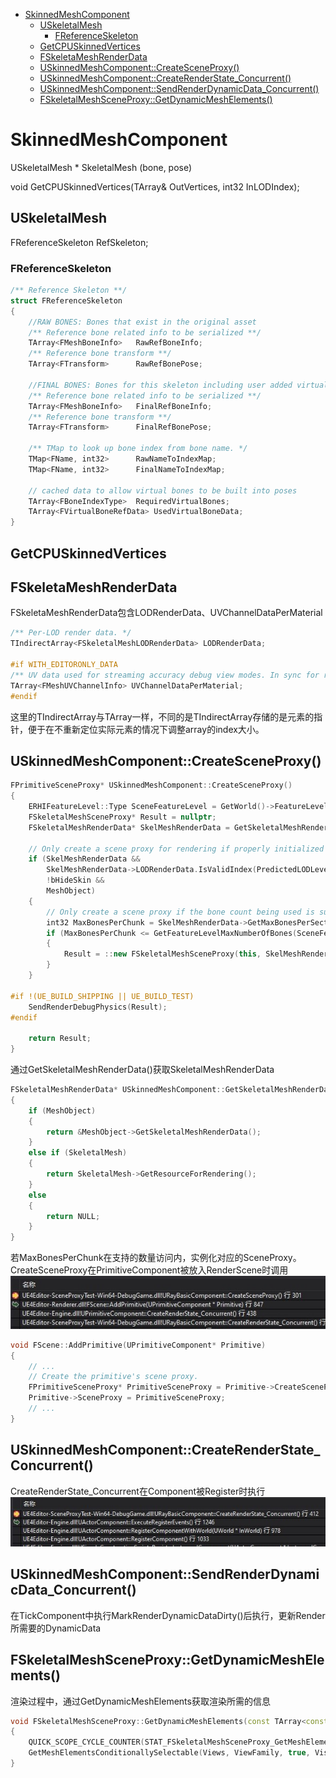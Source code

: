 <!-- TOC -->

- [SkinnedMeshComponent](#skinnedmeshcomponent)
	- [USkeletalMesh](#uskeletalmesh)
		- [FReferenceSkeleton](#freferenceskeleton)
	- [GetCPUSkinnedVertices](#getcpuskinnedvertices)
	- [FSkeletaMeshRenderData](#fskeletameshrenderdata)
	- [USkinnedMeshComponent::CreateSceneProxy()](#uskinnedmeshcomponentcreatesceneproxy)
	- [USkinnedMeshComponent::CreateRenderState_Concurrent()](#uskinnedmeshcomponentcreaterenderstateconcurrent)
	- [USkinnedMeshComponent::SendRenderDynamicData_Concurrent()](#uskinnedmeshcomponentsendrenderdynamicdataconcurrent)
	- [FSkeletalMeshSceneProxy::GetDynamicMeshElements()](#fskeletalmeshsceneproxygetdynamicmeshelements)

<!-- /TOC -->

# SkinnedMeshComponent

USkeletalMesh * SkeletalMesh (bone, pose)

void GetCPUSkinnedVertices(TArray<struct FFinalSkinVertex>& OutVertices, int32 InLODIndex);

## USkeletalMesh
FReferenceSkeleton RefSkeleton;

### FReferenceSkeleton
```cpp
/** Reference Skeleton **/
struct FReferenceSkeleton
{
    //RAW BONES: Bones that exist in the original asset
	/** Reference bone related info to be serialized **/
	TArray<FMeshBoneInfo>	RawRefBoneInfo;
	/** Reference bone transform **/
	TArray<FTransform>		RawRefBonePose;

	//FINAL BONES: Bones for this skeleton including user added virtual bones
	/** Reference bone related info to be serialized **/
	TArray<FMeshBoneInfo>	FinalRefBoneInfo;
	/** Reference bone transform **/
	TArray<FTransform>		FinalRefBonePose;

	/** TMap to look up bone index from bone name. */
	TMap<FName, int32>		RawNameToIndexMap;
	TMap<FName, int32>		FinalNameToIndexMap;

	// cached data to allow virtual bones to be built into poses
	TArray<FBoneIndexType>  RequiredVirtualBones;
	TArray<FVirtualBoneRefData> UsedVirtualBoneData;
}
```

## GetCPUSkinnedVertices

## FSkeletaMeshRenderData
FSkeletaMeshRenderData包含LODRenderData、UVChannelDataPerMaterial

```cpp
/** Per-LOD render data. */
TIndirectArray<FSkeletalMeshLODRenderData> LODRenderData;

#if WITH_EDITORONLY_DATA
/** UV data used for streaming accuracy debug view modes. In sync for rendering thread */
TArray<FMeshUVChannelInfo> UVChannelDataPerMaterial;
#endif
```
这里的TIndirectArray与TArray一样，不同的是TIndirectArray存储的是元素的指针，便于在不重新定位实际元素的情况下调整array的index大小。

## USkinnedMeshComponent::CreateSceneProxy()
```cpp
FPrimitiveSceneProxy* USkinnedMeshComponent::CreateSceneProxy()
{
	ERHIFeatureLevel::Type SceneFeatureLevel = GetWorld()->FeatureLevel;
	FSkeletalMeshSceneProxy* Result = nullptr;
	FSkeletalMeshRenderData* SkelMeshRenderData = GetSkeletalMeshRenderData();

	// Only create a scene proxy for rendering if properly initialized
	if (SkelMeshRenderData &&
		SkelMeshRenderData->LODRenderData.IsValidIndex(PredictedLODLevel) &&
		!bHideSkin &&
		MeshObject)
	{
		// Only create a scene proxy if the bone count being used is supported, or if we don't have a skeleton (this is the case with destructibles)
		int32 MaxBonesPerChunk = SkelMeshRenderData->GetMaxBonesPerSection();
		if (MaxBonesPerChunk <= GetFeatureLevelMaxNumberOfBones(SceneFeatureLevel))
		{
			Result = ::new FSkeletalMeshSceneProxy(this, SkelMeshRenderData);
		}
	}

#if !(UE_BUILD_SHIPPING || UE_BUILD_TEST)
	SendRenderDebugPhysics(Result);
#endif

	return Result;
}
```
通过GetSkeletalMeshRenderData()获取SkeletalMeshRenderData
```cpp
FSkeletalMeshRenderData* USkinnedMeshComponent::GetSkeletalMeshRenderData() const
{
	if (MeshObject)
	{
		return &MeshObject->GetSkeletalMeshRenderData();
	}
	else if (SkeletalMesh)
	{
		return SkeletalMesh->GetResourceForRendering();
	}
	else
	{
		return NULL;
	}
}
```
若MaxBonesPerChunk在支持的数量访问内，实例化对应的SceneProxy。
CreateSceneProxy在PrimitiveComponent被放入RenderScene时调用
![Image text](pic/CreateSceneProxy.jpg)
```cpp
void FScene::AddPrimitive(UPrimitiveComponent* Primitive)
{
	// ...
	// Create the primitive's scene proxy.
	FPrimitiveSceneProxy* PrimitiveSceneProxy = Primitive->CreateSceneProxy();
	Primitive->SceneProxy = PrimitiveSceneProxy;
	// ...
}
```
## USkinnedMeshComponent::CreateRenderState_Concurrent()
CreateRenderState_Concurrent在Component被Register时执行
![Image text](pic/CreateRenderState_Concurrent.jpg)
## USkinnedMeshComponent::SendRenderDynamicData_Concurrent()
在TickComponent中执行MarkRenderDynamicDataDirty()后执行，更新Render所需要的DynamicData

## FSkeletalMeshSceneProxy::GetDynamicMeshElements()
渲染过程中，通过GetDynamicMeshElements获取渲染所需的信息
```cpp
void FSkeletalMeshSceneProxy::GetDynamicMeshElements(const TArray<const FSceneView*>& Views, const FSceneViewFamily& ViewFamily, uint32 VisibilityMap, FMeshElementCollector& Collector) const
{
	QUICK_SCOPE_CYCLE_COUNTER(STAT_FSkeletalMeshSceneProxy_GetMeshElements);
	GetMeshElementsConditionallySelectable(Views, ViewFamily, true, VisibilityMap, Collector);
}
```